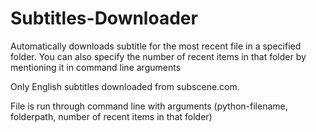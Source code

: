 # Subtitles-Downloader

Automatically downloads subtitle for the most recent file in a specified folder. You can also specify the number of recent items in that folder by mentioning it in command line arguments
<p>Only English subtitles downloaded from subscene.com.</p>
<p>File is run through command line with arguments (python-filename, folderpath, number of recent items in that folder)</p>
